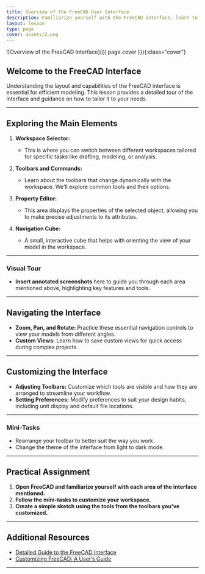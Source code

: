```yaml
---
title: Overview of the FreeCAD User Interface
description: Familiarize yourself with the FreeCAD interface, learn to navigate efficiently, and customize your workspace.
layout: lesson
type: page
cover: assets/2.png
---
```


![Overview of the FreeCAD Interface]({{ page.cover }}){:class="cover"}

## Welcome to the FreeCAD Interface

Understanding the layout and capabilities of the FreeCAD interface is essential for efficient modeling. This lesson provides a detailed tour of the interface and guidance on how to tailor it to your needs.

---

## Exploring the Main Elements

1. **Workspace Selector:**
   - This is where you can switch between different workspaces tailored for specific tasks like drafting, modeling, or analysis.

2. **Toolbars and Commands:**
   - Learn about the toolbars that change dynamically with the workspace. We'll explore common tools and their options.

3. **Property Editor:**
   - This area displays the properties of the selected object, allowing you to make precise adjustments to its attributes.

4. **Navigation Cube:**
   - A small, interactive cube that helps with orienting the view of your model in the workspace.

---

### Visual Tour

- **Insert annotated screenshots** here to guide you through each area mentioned above, highlighting key features and tools.

---

## Navigating the Interface

- **Zoom, Pan, and Rotate:** Practice these essential navigation controls to view your models from different angles.
- **Custom Views:** Learn how to save custom views for quick access during complex projects.

---

## Customizing the Interface

- **Adjusting Toolbars:** Customize which tools are visible and how they are arranged to streamline your workflow.
- **Setting Preferences:** Modify preferences to suit your design habits, including unit display and default file locations.

---

### Mini-Tasks

- Rearrange your toolbar to better suit the way you work.
- Change the theme of the interface from light to dark mode.

---

## Practical Assignment

1. **Open FreeCAD and familiarize yourself with each area of the interface mentioned.**
2. **Follow the mini-tasks to customize your workspace.**
3. **Create a simple sketch using the tools from the toolbars you've customized.**

---

## Additional Resources

- [Detailed Guide to the FreeCAD Interface](https://wiki.freecadweb.org/Interface)
- [Customizing FreeCAD: A User’s Guide](https://www.freecadweb.org/wiki/Customizing_Interface)

---
